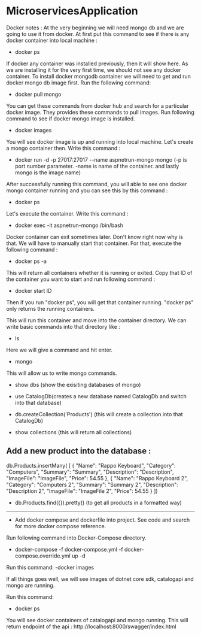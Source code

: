 # MicroservicesApplication

Docker notes : 
At the very beginning we will need mongo db and we are going to use it from docker. 
At first put this command to see if there is any docker container into local machine : 
- docker ps

If docker any container was installed previously, then it will show here. As we are installing it for the very first time, we should not see any docker container. 
To install docker mongodb container we will need to get and run docker mongo db image first. Run the following command: 
- docker pull mongo

You can get these commands from docker hub and search for a particular docker image. They provides these commands to pull images. 
Run following command to see if docker mongo image is installed.
- docker images

You will see docker image is up and running into local machine. Let's create a mongo container then. Write this command : 
- docker run -d -p 27017:27017 --name aspnetrun-mongo mongo (-p is port number parameter. -name is name of the container. and lastly mongo is the image name)

After successfully running this command, you will able to see one docker mongo container running and you can see this by this command : 
- docker ps

Let's execute the container. Write this command : 
- docker exec -it aspnetrun-mongo /bin/bash

Docker container can exit sometimes later. Don't know right now why is that. We will have to manually start that container. For that, execute the following command : 
- docker ps -a

This will return all containers whether it is running or exited. Copy that ID of the container you want to start and run following command : 
- docker start ID

Then if you run "docker ps", you will get that container running. "docker ps" only returns the running containers.

This will run this container and move into the container directory. We can write basic commands into that directory like : 
- ls

Here we will give a command and hit enter.
- mongo

This will allow us to write mongo commands.
- show dbs (show the exisiting databases of mongo)

- use CatalogDb(creates a new database named CatalogDb and switch into that database)

- db.createCollection('Products') (this will create a collection into that CatalogDb)

- show collections (this will return all collections)

Add a new product into the database : 
- 
db.Products.insertMany(
 [
	{
		"Name": "Rappo Keyboard",
		"Category": "Computers",
		"Summary": "Summary",
		"Description": "Description",
		"ImageFile": "ImageFile",
		"Price": 54.55
	},
	{
		"Name": "Rappo Keyboard 2",
		"Category": "Computers 2",
		"Summary": "Summary 2",
		"Description": "Description 2",
		"ImageFile": "ImageFile 2",
		"Price": 54.55
	}
 ])
 
 
 - db.Products.find({}).pretty() (to get all products in a formatted way)
 
 --------------------------------------------------------------------
 
- Add docker compose and dockerfile into project. See code and search for more docker compose reference.

Run following command into Docker-Compose directory.
- docker-compose -f docker-compose.yml -f docker-compose.override.yml up -d

Run this command:
-docker images

If all things goes well, we will see images of dotnet core sdk, catalogapi and mongo are running. 

Run this command: 
- docker ps

You will see docker containers of catalogapi and mongo running. This will return endpoint of the api : http://localhost:8000/swagger/index.html
